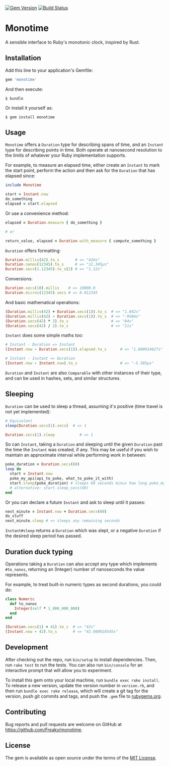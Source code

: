 [![Gem Version](https://badge.fury.io/rb/monotime.svg)](https://badge.fury.io/rb/monotime)
[![Build Status](https://travis-ci.org/Freaky/monotime.svg?branch=master)](https://travis-ci.org/Freaky/monotime)

# Monotime

A sensible interface to Ruby's monotonic clock, inspired by Rust.

## Installation

Add this line to your application's Gemfile:

```ruby
gem 'monotime'
```

And then execute:

    $ bundle

Or install it yourself as:

    $ gem install monotime

## Usage

`Monotime` offers a `Duration` type for describing spans of time, and an
`Instant` type for describing points in time.  Both operate at nanosecond
resolution to the limits of whatever your Ruby implementation supports.

For example, to measure an elapsed time, either create an `Instant` to mark the
start point, perform the action and then ask for the `Duration` that has elapsed
since:

```ruby
include Monotime

start = Instant.now
do_something
elapsed = start.elapsed
```

Or use a convenience method:

```ruby
elapsed = Duration.measure { do_something }

# or

return_value, elapsed = Duration.with_measure { compute_something }
```

`Duration` offers formatting:

```ruby
Duration.millis(42).to_s       # => "42ms"
Duration.nanos(12345).to_s     # => "12.345μs"
Duration.secs(1.12345).to_s(2) # => "1.12s"
```

Conversions:

```ruby
Duration.secs(10).millis    # => 10000.0
Duration.micros(12345).secs # => 0.012345
```

And basic mathematical operations:

```ruby
(Duration.millis(42) + Duration.secs(1)).to_s  # => "1.042s"
(Duration.millis(42) - Duration.secs(1)).to_s  # => "-958ms"
(Duration.secs(42) * 2).to_s                   # => "84s"
(Duration.secs(42) / 2).to_s                   # => "21s"
```

`Instant` does some simple maths too:

```ruby
# Instant - Duration => Instant
(Instant.now - Duration.secs(1)).elapsed.to_s      # => "1.000014627s"

# Instant - Instant => Duration
(Instant.now - Instant.now).to_s                   # => "-5.585μs"
```

`Duration` and `Instant` are also `Comparable` with other instances of their
type, and can be used in hashes, sets, and similar structures.

## Sleeping

`Duration` can be used to sleep a thread, assuming it's positive (time travel
is not yet implemented):

```ruby
# Equivalent
sleep(Duration.secs(1).secs)  # => 1

Duration.secs(1).sleep           # => 1
```

So can `Instant`, taking a `Duration` and sleeping until the given `Duration`
past the time the `Instant` was created, if any.  This may be useful if you wish
to maintain an approximate interval while performing work in between:

```ruby
poke_duration = Duration.secs(60)
loop do
  start = Instant.now
  poke_my_api(api_to_poke, what_to_poke_it_with)
  start.sleep(poke_duration) # sleeps 60 seconds minus how long poke_my_api took
  # alternative: start.sleep_secs(60)
end
```

Or you can declare a future `Instant` and ask to sleep until it passes:

```ruby
next_minute = Instant.now + Duration.secs(60)
do_stuff
next_minute.sleep # => sleeps any remaining seconds
```

`Instant#sleep` returns a `Duration` which was slept, or a negative `Duration`
if the desired sleep period has passed.

## Duration duck typing

Operations taking a `Duration` can also accept any type which implements
`#to_nanos`, returning an (Integer) number of nanoseconds the value represents.

For example, to treat built-in numeric types as second durations, you could do:

```ruby
class Numeric
  def to_nanos
    Integer(self * 1_000_000_000)
  end
end

(Duration.secs(1) + 41).to_s  # => "42s"
(Instant.now - 42).to_s       # => "42.000010545s"
```

## Development

After checking out the repo, run `bin/setup` to install dependencies. Then, run `rake test` to run the tests. You can also run `bin/console` for an interactive prompt that will allow you to experiment.

To install this gem onto your local machine, run `bundle exec rake install`. To release a new version, update the version number in `version.rb`, and then run `bundle exec rake release`, which will create a git tag for the version, push git commits and tags, and push the `.gem` file to [rubygems.org](https://rubygems.org).

## Contributing

Bug reports and pull requests are welcome on GitHub at https://github.com/Freaky/monotime.

## License

The gem is available as open source under the terms of the [MIT License](https://opensource.org/licenses/MIT).
